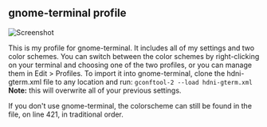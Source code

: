 gnome-terminal profile
----------------------
![Screenshot](https://raw.github.com/hdni/dotfiles/master/gnome-terminal/screenshot.png)

This is my profile for gnome-terminal. It includes all of my settings and two color schemes. You can switch between the color schemes by right-clicking on your terminal and choosing one of the two profiles, or you can manage them in Edit > Profiles. To import it into gnome-terminal, clone the hdni-gterm.xml file to any location and run:
```gconftool-2 --load hdni-gterm.xml```
**Note:** this will overwrite all of your previous settings.

If you don't use gnome-terminal, the colorscheme can still be found in the file, on line 421, in traditional order.
